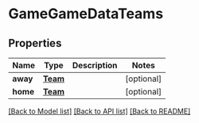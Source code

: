 # GameGameDataTeams

## Properties
Name | Type | Description | Notes
------------ | ------------- | ------------- | -------------
**away** | [**Team**](Team.md) |  | [optional] 
**home** | [**Team**](Team.md) |  | [optional] 

[[Back to Model list]](../README.md#documentation-for-models) [[Back to API list]](../README.md#documentation-for-api-endpoints) [[Back to README]](../README.md)

